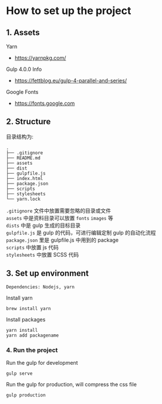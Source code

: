 # How to set up the project

## 1. Assets

Yarn
- https://yarnpkg.com/

Gulp 4.0.0 Info
- https://fettblog.eu/gulp-4-parallel-and-series/

Google Fonts
- https://fonts.google.com


## 2. Structure

目录结构为:

```
.
├── .gitignore
├── README.md
├── assets
├── dist
├── gulpfile.js
├── index.html
├── package.json
├── scripts
├── stylesheets
└── yarn.lock
```

`.gitignore` 文件中放置需要忽略的目录或文件  
`assets` 中是资料目录可以放置 `fonts` `images` 等  
`dists` 中是 gulp 生成的目标目录  
`gulpfile.js` 是 gulp 的代码，可进行编辑定制 gulp 的自动化流程  
`package.json` 里是 gulpfile.js 中用到的 package  
`scripts` 中放置 js 代码  
`stylesheets` 中放置 SCSS 代码

## 3. Set up environment

```
Dependencies: Nodejs, yarn
```

Install yarn
```
brew install yarn
```

Install packages
```
yarn install
yarn add packagename
```

### 4. Run the project

Run the gulp for development
```
gulp serve
```

Run the gulp for production, will compress the css file
```
gulp production
```
